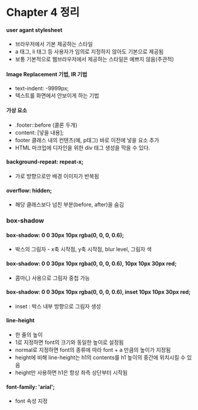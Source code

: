 # Chapter 4 정리

#### user agant stylesheet
* 브라우저에서 기본 제공하는 스타일
* a 태그, li 태그 등 사용자가 임의로 지정하지 않아도 기본으로 제공됨
* 보통 기본적으로 웹브라우저에서 제공하는 스타일은 예쁘지 않음(주관적)

#### Image Replacement 기법, IR 기법
* text-indent: -9999px;
* 텍스트를 화면에서 안보이게 하는 기법

#### 가상 요소
* .footer::before (콜론 두개)
* content: [넣을 내용];
* footer 클래스 내의 컨텐츠(예, p태그) 바로 이전에 넣을 요소 추가
* HTML 마크업에 디자인을 위한 div 태그 생성을 막을 수 있다.

#### background-repeat: repeat-x;
* 가로 방향으로만 배경 이미지가 반복됨

#### overflow: hidden;
* 해당 클래스보다 넘친 부분(before, after)을 숨김

### box-shadow

#### box-shadow: 0 0 30px 10px rgba(0, 0, 0, 0.6);
* 박스의 그림자 - x축 시작점, y축 시작점, blur level, 그림자 색

#### box-shadow: 0 0 30px 10px rgba(0, 0, 0, 0.6), 10px 10px 30px red;
* 콤마(,) 사용으로 그림자 중첩 가능


#### box-shadow: 0 0 30px 10px rgba(0, 0, 0, 0.6), inset 10px 10px 30px red;
* inset : 박스 내부 방향으로 그림자 생성

#### line-height
* 한 줄의 높이
* 1로 지정하면 font의 크기와 동일한 높이로 설정됨
* normal로 지정하면 font의 종류에 따라 font + a 만큼의 높이가 지정됨
* height에 비해 line-height는 h1의 contents를 h1 높이의 중간에 위치시킬 수 있음
* height만 사용하면 h1은 항상 좌측 상단부터 시작됨

#### font-family: 'arial';
* font 속성 지정
